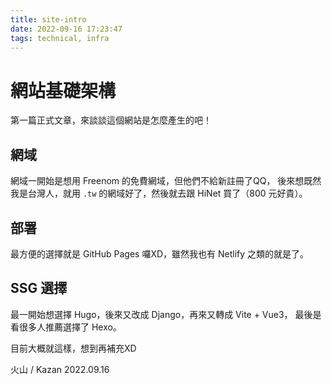```yaml
---
title: site-intro
date: 2022-09-16 17:23:47
tags: technical, infra
---
```

# 網站基礎架構

第一篇正式文章，來談談這個網站是怎麼產生的吧！

## 網域
網域一開始是想用 Freenom 的免費網域，但他們不給新註冊了QQ，
後來想既然我是台灣人，就用 `.tw` 的網域好了，然後就去跟 HiNet 買了（800 元好貴）。

## 部署
最方便的選擇就是 GitHub Pages 囉XD，雖然我也有 Netlify 之類的就是了。

## SSG 選擇
最一開始想選擇 Hugo，後來又改成 Django，再來又轉成 Vite + Vue3，
最後是看很多人推薦選擇了 Hexo。

目前大概就這樣，想到再補充XD

火山 / Kazan
2022.09.16